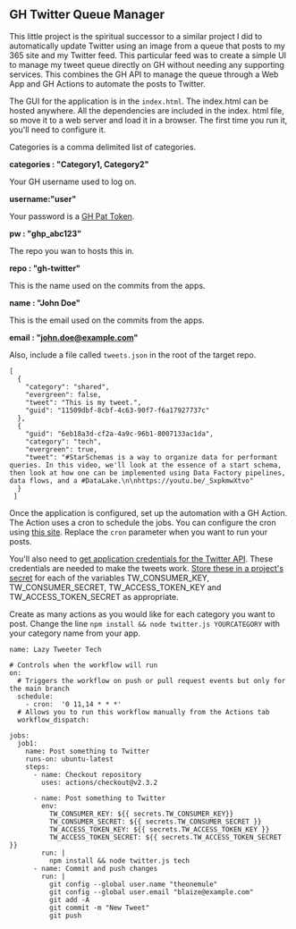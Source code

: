 ## GH Twitter Queue Manager

This little project is the spiritual successor to a similar project I did to automatically update Twitter using an image from a queue that posts to my 365 site and my Twitter feed. This particular feed was to create a simple UI to manage my tweet queue directly on GH without needing any supporting services. This combines the GH API to manage the queue through a Web App and GH Actions to automate the posts to Twitter.

The GUI for the application is in the `index.html`. The index.html can be hosted anywhere. All the dependencies are included in the index. html file, so move it to a web server and load it in a browser. The first time you run it, you'll need to configure it.

Categories is a comma delimited list of categories.

**categories : "Category1, Category2"**

Your GH username used to log on.

**username:"user"**

Your password is a [GH Pat Token](https://docs.github.com/en/authentication/keeping-your-account-and-data-secure/creating-a-personal-access-token).

**pw : "ghp_abc123"**

The repo you wan to hosts this in.

**repo : "gh-twitter"**

This is the name used on the commits from the apps.

**name : "John Doe"**

This is the email used on the commits from the apps.

**email : "john.doe@example.com"**

Also, include a file called `tweets.json` in the root of the target repo.

```
[
  {
    "category": "shared",
    "evergreen": false,
    "tweet": "This is my tweet.",
    "guid": "11509dbf-8cbf-4c63-90f7-f6a17927737c"
  },
  {
    "guid": "6eb18a3d-cf2a-4a9c-96b1-8007133ac1da",
    "category": "tech",
    "evergreen": true,
    "tweet": "#StarSchemas is a way to organize data for performant queries. In this video, we'll look at the essence of a start schema, then look at how one can be implemented using Data Factory pipelines, data flows, and a #DataLake.\n\nhttps://youtu.be/_SxpkmwXtvo"
  }
 ]
 ```
 
Once the application is configured, set up the automation with a GH Action. The Action uses a cron to schedule the jobs. You can configure the cron using [this site](https://crontab.guru/#0_11,14_*_*_*). Replace the `cron` parameter when you want to run your posts.

You'll also need to [get application credentials for the Twitter API](https://developer.twitter.com/en/docs/apps/overview). These credentials are needed to make the tweets work. [Store these in a project's secret](https://docs.github.com/en/actions/security-guides/encrypted-secrets#creating-encrypted-secrets-for-a-repository) for each of the variables TW_CONSUMER_KEY, TW_CONSUMER_SECRET, TW_ACCESS_TOKEN_KEY and TW_ACCESS_TOKEN_SECRET as appropriate.

Create as many actions as you would like for each category you want to post. Change the line `npm install && node twitter.js YOURCATEGORY` with your category name from your app.

 
```
name: Lazy Tweeter Tech

# Controls when the workflow will run
on:
  # Triggers the workflow on push or pull request events but only for the main branch
  schedule:
    - cron:  '0 11,14 * * *'
  # Allows you to run this workflow manually from the Actions tab
  workflow_dispatch:

jobs:
  job1:
    name: Post something to Twitter
    runs-on: ubuntu-latest
    steps:
      - name: Checkout repository
        uses: actions/checkout@v2.3.2

      - name: Post something to Twitter
        env:
          TW_CONSUMER_KEY: ${{ secrets.TW_CONSUMER_KEY}}
          TW_CONSUMER_SECRET: ${{ secrets.TW_CONSUMER_SECRET }}
          TW_ACCESS_TOKEN_KEY: ${{ secrets.TW_ACCESS_TOKEN_KEY }}
          TW_ACCESS_TOKEN_SECRET: ${{ secrets.TW_ACCESS_TOKEN_SECRET }}
        run: |          
          npm install && node twitter.js tech
      - name: Commit and push changes
        run: |
          git config --global user.name "theonemule"
          git config --global user.email "blaize@example.com"
          git add -A
          git commit -m "New Tweet"
          git push          
```
 
